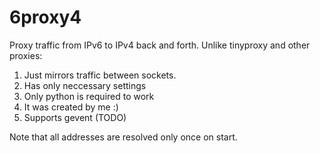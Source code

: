 6proxy4
=======

Proxy traffic from IPv6 to IPv4 back and forth.
Unlike tinyproxy and other proxies:

1. Just mirrors traffic between sockets.
1. Has only neccessary settings
1. Only python is required to work
1. It was created by me :)
1. Supports gevent (TODO)

Note that all addresses are resolved only once on start.